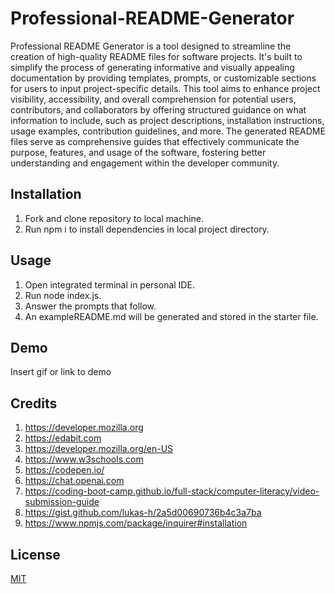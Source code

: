 
# Professional-README-Generator
Professional README Generator is a tool designed to streamline the creation of high-quality README files for software projects. It's built to simplify the process of generating informative and visually appealing documentation by providing templates, prompts, or customizable sections for users to input project-specific details. This tool aims to enhance project visibility, accessibility, and overall comprehension for potential users, contributors, and collaborators by offering structured guidance on what information to include, such as project descriptions, installation instructions, usage examples, contribution guidelines, and more. The generated README files serve as comprehensive guides that effectively communicate the purpose, features, and usage of the software, fostering better understanding and engagement within the developer community. 




## Installation

1. Fork and clone repository to local machine.
2. Run npm i to install dependencies in local project directory.

    
## Usage
1. Open integrated terminal in personal IDE.
2. Run node index.js.
3. Answer the prompts that follow.
4. An exampleREADME.md will be generated and stored in the starter file.




## Demo

Insert gif or link to demo


## Credits

1. https://developer.mozilla.org
2. https://edabit.com
3. https://developer.mozilla.org/en-US
4. https://www.w3schools.com
5. https://codepen.io/
6. https://chat.openai.com
7. https://coding-boot-camp.github.io/full-stack/computer-literacy/video-submission-guide
8. https://gist.github.com/lukas-h/2a5d00690736b4c3a7ba
9. https://www.npmjs.com/package/inquirer#installation



## License

[MIT](https://choosealicense.com/licenses/mit/)

